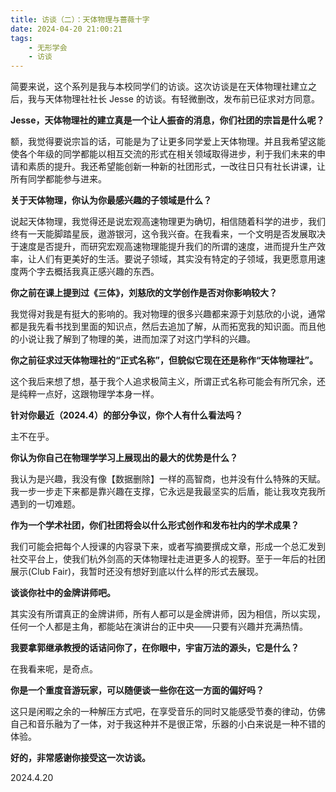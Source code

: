 ```yaml
---
title: 访谈（二）：天体物理与蔷薇十字
date: 2024-04-20 21:00:21
tags:
    - 无形学会
    - 访谈
---
```


简要来说，这个系列是我与本校同学们的访谈。这次访谈是在天体物理社建立之后，我与天体物理社社长 Jesse 的访谈。有轻微删改，发布前已征求对方同意。<!--more-->

**Jesse，天体物理社的建立真是一个让人振奋的消息，你们社团的宗旨是什么呢？**

额，我觉得要说宗旨的话，可能是为了让更多同学爱上天体物理。并且我希望这能使各个年级的同学都能以相互交流的形式在相关领域取得进步，利于我们未来的申请和素质的提升。我还希望能创新一种新的社团形式，一改往日只有社长讲课，让所有同学都能参与进来。

**关于天体物理，你认为你最感兴趣的子领域是什么？**

说起天体物理，我觉得还是说宏观高速物理更为确切，相信随着科学的进步，我们终有一天能脚踏星辰，遨游银河，这令我兴奋。在我看来，一个文明是否发展取决于速度是否提升，而研究宏观高速物理能提升我们的所谓的速度，进而提升生产效率，让人们有更美好的生活。要说子领域，其实没有特定的子领域，我更愿意用速度两个字去概括我真正感兴趣的东西。

**你之前在课上提到过《三体》，刘慈欣的文学创作是否对你影响较大？**

我觉得对我是有挺大的影响的。我对物理的很多兴趣都来源于刘慈欣的小说，通常都是我先看书找到里面的知识点，然后去追加了解，从而拓宽我的知识面。而且他的小说让我了解到了物理的美，进而加深了对这门学科的兴趣。

**你之前征求过天体物理社的“正式名称”，但貌似它现在还是称作“天体物理社”。**

这个我后来想了想，基于我个人追求极简主义，所谓正式名称可能会有所冗余，还是纯粹一点好，这跟物理学本身一样。

**针对你最近（2024.4）的部分争议，你个人有什么看法吗？**

主不在乎。

**你认为你自己在物理学学习上展现出的最大的优势是什么？**

我认为是兴趣，我没有像【数据删除】一样的高智商，也并没有什么特殊的天赋。我一步一步走下来都是靠兴趣在支撑，它永远是我最坚实的后盾，能让我攻克我所遇到的一切难题。

**作为一个学术社团，你们社团将会以什么形式创作和发布社内的学术成果？**

我们可能会把每个人授课的内容录下来，或者写摘要撰成文章，形成一个总汇发到社交平台上，使我们杭外剑高的天体物理社走进更多人的视野。至于一年后的社团展示(Club Fair)，我暂时还没有想好到底以什么样的形式去展现。

**谈谈你社中的金牌讲师吧。**

其实没有所谓真正的金牌讲师，所有人都可以是金牌讲师，因为相信，所以实现，任何一个人都是主角，都能站在演讲台的正中央——只要有兴趣并充满热情。

**我要拿郭继承教授的话诘问你了，在你眼中，宇宙万法的源头，它是什么？**

在我看来呢，是奇点。

**你是一个重度音游玩家，可以随便谈一些你在这一方面的偏好吗？**

这只是闲暇之余的一种解压方式吧，在享受音乐的同时又能感受节奏的律动，仿佛自己和音乐融为了一体，对于我这种并不是很正常，乐器的小白来说是一种不错的体验。

**好的，非常感谢你接受这一次访谈。**

2024.4.20